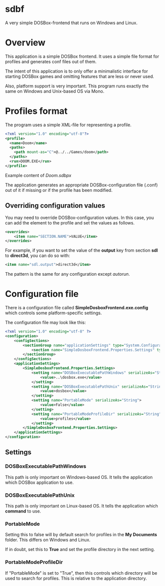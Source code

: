 # sdbf
A very simple DOSBox-frontend that runs on Windows and Linux.

# Overview
This application is a simple DOSBox frontend. It uses a simple file format for profiles and generates conf files out of them.

The intent of this application is to only offer a minimalistic interface for starting DOSBox games and omitting features that are less or never used.

Also, platform support is very important. This program runs exactly the same on Windows and Unix-based OS via Mono.

# Profiles format
The program uses a simple XML-file for representing a profile.

```xml
<?xml version="1.0" encoding="utf-8"?>
<profile>
  <name>Doom</name>
  <paths>
    <path mount-as="C">@../../Games/doom</path>
  </paths>
  <run>DOOM.EXE</run>
</profile>
```

Example content of *Doom.sdbpx*

The application generates an appropriate DOSBox-configuration file (.conf) out of it if missing or if the profile has been modified.

## Overriding configuration values
You may need to override DOSBox-configuration values. In this case, you can add the *<overrides/>* element to the profile and set the values as follows.

```xml
<overrides>
    <item name="SECTION.NAME">VALUE</item>
</overrides>
```

For example, if you want to set the value of the **output** key from section **sdl** to **direct3d**, you can do so with:

```xml
<item name="sdl.output">direct3d</item>
```

The pattern is the same for any configuration except *autorun*.

# Configuration file

There is a configuration file called **SimpleDosboxFrontend.exe.config** which controls some platform-specific settings.

The configuration file may look like this:

```xml
<?xml version="1.0" encoding="utf-8" ?>
<configuration>
	<configSections>
		<sectionGroup name="applicationSettings" type="System.Configuration.ApplicationSettingsGroup, System, Version=4.0.0.0, Culture=neutral, PublicKeyToken=b77a5c561934e089" >
			<section name="SimpleDosboxFrontend.Properties.Settings" type="System.Configuration.ClientSettingsSection, System, Version=4.0.0.0, Culture=neutral, PublicKeyToken=b77a5c561934e089" requirePermission="false" />
		</sectionGroup>
	</configSections>
	<applicationSettings>
		<SimpleDosboxFrontend.Properties.Settings>
			<setting name="DOSBoxExecutablePathWindows" serializeAs="String">
				<value>..\dosbox.exe</value>
			</setting>
			<setting name="DOSBoxExecutablePathUnix" serializeAs="String">
				<value>dosbox</value>
			</setting>
			<setting name="PortableMode" serializeAs="String">
				<value>False</value>
			</setting>
			<setting name="PortableModeProfileDir" serializeAs="String">
				<value>profiles</value>
			</setting>
		</SimpleDosboxFrontend.Properties.Settings>
	</applicationSettings>
</configuration>
```

## Settings

### DOSBoxExecutablePathWindows

This path is only important on Windows-based OS. It tells the application which DOSBox application to use.

### DOSBoxExecutablePathUnix

This path is only important on Linux-based OS. It tells the application which **command** to use.

### PortableMode

Setting this to false will by default search for profiles in the **My Documents** folder. This differs on Windows and Linux.

If in doubt, set this to **True** and set the profile directory in the next setting.

### PortableModeProfileDir

If "PortableMode" is set to "True", then this controls which directory will be used to search for profiles. This is relative to the application directory.